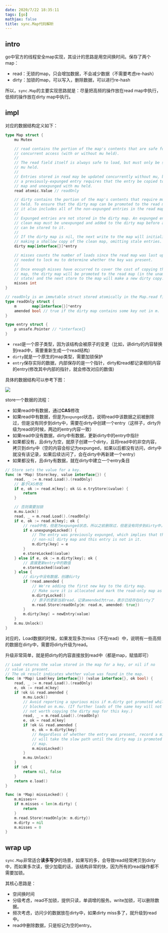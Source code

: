 ```yaml
---
date: 2020/7/22 18:35:11
tags: [go]
mathjax: false
title: sync.Map代码解析
---
```


## intro

go中官方的线程安全map实现，其设计的思路是用空间换时间。保存了两个map：

- read：无锁的map，只会增加数据，不会减少数据（不需要考虑re-hash）
- dirty：加锁的map，可以写入，删除数据，可以进行re-hash

所以，`sync.Map`的主要实现思路就是：尽量把高频的操作放在read map中执行，低频的操作放在dirty map中执行。

## impl

对应的数据结构定义如下：

```go
type Map struct {
	mu Mutex

	// read contains the portion of the map's contents that are safe for
	// concurrent access (with or without mu held).
	//
	// The read field itself is always safe to load, but must only be stored with
	// mu held.
	//
	// Entries stored in read may be updated concurrently without mu, but updating
	// a previously-expunged entry requires that the entry be copied to the dirty
	// map and unexpunged with mu held.
	read atomic.Value // readOnly

	// dirty contains the portion of the map's contents that require mu to be
	// held. To ensure that the dirty map can be promoted to the read map quickly,
	// it also includes all of the non-expunged entries in the read map.
	//
	// Expunged entries are not stored in the dirty map. An expunged entry in the
	// clean map must be unexpunged and added to the dirty map before a new value
	// can be stored to it.
	//
	// If the dirty map is nil, the next write to the map will initialize it by
	// making a shallow copy of the clean map, omitting stale entries.
	dirty map[interface{}]*entry

	// misses counts the number of loads since the read map was last updated that
	// needed to lock mu to determine whether the key was present.
	//
	// Once enough misses have occurred to cover the cost of copying the dirty
	// map, the dirty map will be promoted to the read map (in the unamended
	// state) and the next store to the map will make a new dirty copy.
	misses int
}

// readOnly is an immutable struct stored atomically in the Map.read field.
type readOnly struct {
	m       map[interface{}]*entry
	amended bool // true if the dirty map contains some key not in m.
}

type entry struct {
	p unsafe.Pointer // *interface{}
}
```

- `read`是一个原子类型，因为该结构会被原子的变更（比如，讲dirty的内容替换到read中，需要重新生成一个read结构）
- `dirty`就是一个原生的map类型，需要加锁保护
- `entry`保存实际的数据，内部保存的是一个指针，dirty和read都记录相同内容的entry(修改其中内部的指针，就会修改对应的数值)

具体的数据结构可以参考下图：

![](https://cdn.jsdelivr.net/gh/qcrao/images/blog/20200505120255.png)

store一个数据的流程：

- 如果read中有数据，通过**CAS**修改
- 如果read中有数据，但是为`expunged`状态，说明read中该数据之前被删除过，但是没有同步到dirty中，需要在dirty中创建一个entry（这样子，dirty升级为read的时候，两边的entry内容一致）
- 如果read中没有数据，dirty中有数据，更新dirty中的entry中指针
- 如果都没有，且dirty为空，就原子创建一个dirty，且将read中的非空内容，拷贝到dirty中（空的内容会标记为expunged，如果以后都没有访问，dirty中就没有该记录，如果后续访问了，会在dirty中再新建一个entry）
- 如果都没有，且dirty有数据，就在dirty中建立一个entry条目

```go
// Store sets the value for a key.
func (m *Map) Store(key, value interface{}) {
    read, _ := m.read.Load().(readOnly)
    // 基于CAS修改
	if e, ok := read.m[key]; ok && e.tryStore(&value) {
		return
	}

    // 否则需要加锁
	m.mu.Lock()
	read, _ = m.read.Load().(readOnly)
	if e, ok := read.m[key]; ok {
        // read中有，但是为expunged状态，所以之前删除过，但是没有同步到dirty中，需要在dirty中记录一个entry
		if e.unexpungeLocked() {
			// The entry was previously expunged, which implies that there is a
			// non-nil dirty map and this entry is not in it.
			m.dirty[key] = e
		}
		e.storeLocked(&value)
	} else if e, ok := m.dirty[key]; ok {
        // 直接更新entry中的数值
		e.storeLocked(&value)
	} else {
        // diry中没有数据，创建dirty
		if !read.amended {
			// We're adding the first new key to the dirty map.
			// Make sure it is allocated and mark the read-only map as incomplete.
            m.dirtyLocked()
            // 原子的更新当前read，记录amended为true，表示已经存在dirty了
			m.read.Store(readOnly{m: read.m, amended: true})
		}
		m.dirty[key] = newEntry(value)
	}
	m.mu.Unlock()
}
```

对应的，Load数据的时候，如果发现多次miss（不在read）中，说明有一些高频的数据在dirty中，需要将dirty升级为read。

升级非常简单，就是把dirty的内容直接放到read中（都是map，赋值即可）

```go
// Load returns the value stored in the map for a key, or nil if no
// value is present.
// The ok result indicates whether value was found in the map.
func (m *Map) Load(key interface{}) (value interface{}, ok bool) {
	read, _ := m.read.Load().(readOnly)
	e, ok := read.m[key]
	if !ok && read.amended {
		m.mu.Lock()
		// Avoid reporting a spurious miss if m.dirty got promoted while we were
		// blocked on m.mu. (If further loads of the same key will not miss, it's
		// not worth copying the dirty map for this key.)
		read, _ = m.read.Load().(readOnly)
		e, ok = read.m[key]
		if !ok && read.amended {
			e, ok = m.dirty[key]
			// Regardless of whether the entry was present, record a miss: this key
			// will take the slow path until the dirty map is promoted to the read
			// map.
			m.missLocked()
		}
		m.mu.Unlock()
	}
	if !ok {
		return nil, false
	}
	return e.load()
}

func (m *Map) missLocked() {
	m.misses++
	if m.misses < len(m.dirty) {
		return
	}
	m.read.Store(readOnly{m: m.dirty})
	m.dirty = nil
	m.misses = 0
}
```

## wrap up

`sync.Map`非常适合**读多写少**的场景，如果写的多，会导致read经常拷贝到dirty中，而如果多次读，很少加载的话，该结构非常的快，因为所有的read操作都不需要加锁。

其核心思路是：

- 空间换时间
- 分级考虑，read不加锁，提供只读，单调增的服务。write加锁，可以删除数据。
- 频次考虑，访问少的数据放在dirty中，如果dirty miss多了，就升级到read中。
- read中删除数据，只是标记为空的entry。